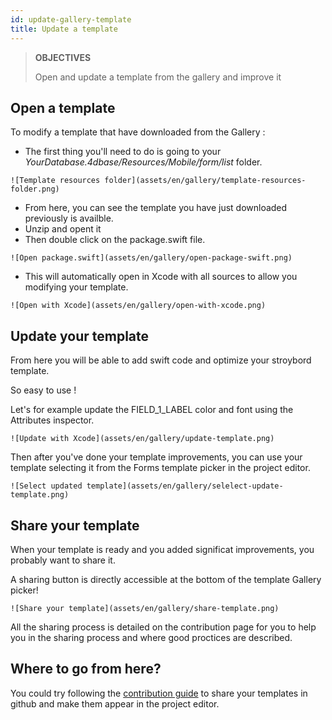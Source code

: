 ```yaml
---
id: update-gallery-template
title: Update a template
---
```


> **OBJECTIVES**
> 
> Open and update a template from the gallery and improve it

## Open a template

To modify a template that have downloaded from the Gallery :

* The first thing you'll need to do is going to your *YourDatabase.4dbase/Resources/Mobile/form/list* folder.

`![Template resources folder](assets/en/gallery/template-resources-folder.png)`

* From here, you can see the template you have just downloaded previously is availble.
* Unzip and opent it
* Then double click on the package.swift file.

`![Open package.swift](assets/en/gallery/open-package-swift.png)`

* This will automatically open in Xcode with all sources to allow you modifying your template.

`![Open with Xcode](assets/en/gallery/open-with-xcode.png)`

## Update your template

From here you will be able to add swift code and optimize your stroybord template.

So easy to use !

Let's for example update the FIELD_1_LABEL color and font using the Attributes inspector.

`![Update with Xcode](assets/en/gallery/update-template.png)`

Then after you've done your template improvements, you can use your template selecting it from the Forms template picker in the project editor.

`![Select updated template](assets/en/gallery/selelect-update-template.png)`

## Share your template

When your template is ready and you added significat improvements, you probably want to share it.

A sharing button is directly accessible at the bottom of the template Gallery picker!

`![Share your template](assets/en/gallery/share-template.png)`

All the sharing process is detailed on the contribution page for you to help you in the sharing process and where good proctices are described.

## Where to go from here?

You could try following the [contribution guide](https://github.com/4d-for-ios/gallery/blob/master/.github/CONTRIBUTING.md#how-do-you-add-a-package) to share your templates in github and make them appear in the project editor.






